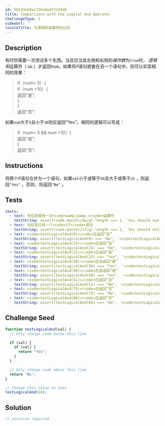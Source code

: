 ```yaml
---
id: 56533eb9ac21ba0edf2244d8
title: Comparisons with the Logical And Operator
challengeType: 1
videoUrl: ''
localeTitle: 与逻辑和运算符的比较
---
```


## Description
<section id="description">有时你需要一次测试多个东西。当且仅当其左侧和右侧的<dfn>操作数</dfn>为<code>true</code>时， <dfn>逻辑和</dfn>运算符（ <code>&amp;&amp;</code> ）才返回true。如果将if语句嵌套在另一个语句中，则可以实现相同的效果： <blockquote> if（num&gt; 5）{ <br> if（num &lt;10）{ <br>返回“是”; <br> } <br> } <br>返回“否”; </blockquote>如果<code>num</code>大于<code>5</code>且小于<code>10</code>则仅返回“Yes”。相同的逻辑可以写成： <blockquote> if（num&gt; 5 &amp;&amp; num &lt;10）{ <br>返回“是”; <br> } <br>返回“否”; </blockquote></section>

## Instructions
<section id="instructions">将两个if语句合并为一个语句，如果<code>val</code>小于或等于<code>50</code>且大于或等于<code>25</code> ，则返回<code>&quot;Yes&quot;</code> 。否则，将返回<code>&quot;No&quot;</code> 。 </section>

## Tests
<section id='tests'>

```yml
tests:
  - text: 你应该使用一次<code>&amp;&amp;</code>运算符
    testString: assert(code.match(/&&/g).length === 1, 'You should use the <code>&&</code> operator once');
  - text: 你应该只有一个<code>if</code>语句
    testString: assert(code.match(/if/g).length === 1, 'You should only have one <code>if</code> statement');
  - text: <code>testLogicalAnd(0)</code>应返回“否”
    testString: assert(testLogicalAnd(0) === "No", '<code>testLogicalAnd(0)</code> should return "No"');
  - text: <code>testLogicalAnd(24)</code>应返回“否”
    testString: assert(testLogicalAnd(24) === "No", '<code>testLogicalAnd(24)</code> should return "No"');
  - text: <code>testLogicalAnd(25)</code>应返回“是”
    testString: assert(testLogicalAnd(25) === "Yes", '<code>testLogicalAnd(25)</code> should return "Yes"');
  - text: <code>testLogicalAnd(30)</code>应该返回“是”
    testString: assert(testLogicalAnd(30) === "Yes", '<code>testLogicalAnd(30)</code> should return "Yes"');
  - text: <code>testLogicalAnd(50)</code>应该返回“是”
    testString: assert(testLogicalAnd(50) === "Yes", '<code>testLogicalAnd(50)</code> should return "Yes"');
  - text: <code>testLogicalAnd(51)</code>应返回“否”
    testString: assert(testLogicalAnd(51) === "No", '<code>testLogicalAnd(51)</code> should return "No"');
  - text: <code>testLogicalAnd(75)</code>应返回“否”
    testString: assert(testLogicalAnd(75) === "No", '<code>testLogicalAnd(75)</code> should return "No"');
  - text: <code>testLogicalAnd(80)</code>应返回“否”
    testString: assert(testLogicalAnd(80) === "No", '<code>testLogicalAnd(80)</code> should return "No"');

```

</section>

## Challenge Seed
<section id='challengeSeed'>

<div id='js-seed'>

```js
function testLogicalAnd(val) {
  // Only change code below this line

  if (val) {
    if (val) {
      return "Yes";
    }
  }

  // Only change code above this line
  return "No";
}

// Change this value to test
testLogicalAnd(10);

```

</div>



</section>

## Solution
<section id='solution'>

```js
// solution required
```
</section>
